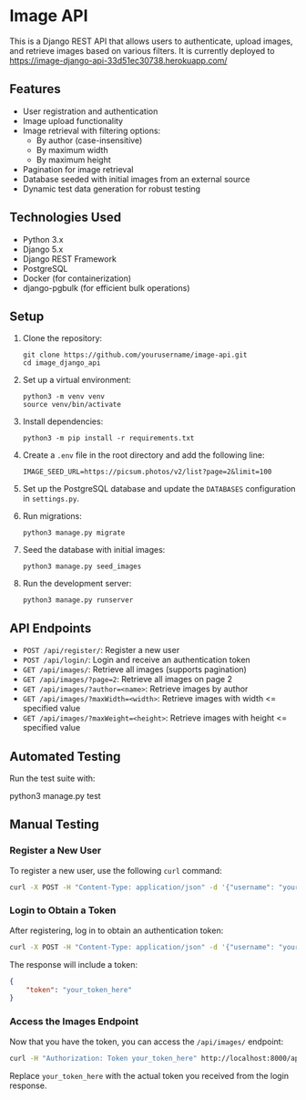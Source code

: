 # Image API

This is a Django REST API that allows users to authenticate, upload images, and retrieve images based on various filters.
It is currently deployed to https://image-django-api-33d51ec30738.herokuapp.com/

## Features

- User registration and authentication
- Image upload functionality
- Image retrieval with filtering options:
  - By author (case-insensitive)
  - By maximum width
  - By maximum height
- Pagination for image retrieval
- Database seeded with initial images from an external source
- Dynamic test data generation for robust testing

## Technologies Used

- Python 3.x
- Django 5.x
- Django REST Framework
- PostgreSQL
- Docker (for containerization)
- django-pgbulk (for efficient bulk operations)

## Setup

1. Clone the repository:
   ```
   git clone https://github.com/yourusername/image-api.git
   cd image_django_api
   ```

2. Set up a virtual environment:
   ```
   python3 -m venv venv
   source venv/bin/activate
   ```

3. Install dependencies:
   ```
   python3 -m pip install -r requirements.txt
   ```

4. Create a `.env` file in the root directory and add the following line:
   ```
   IMAGE_SEED_URL=https://picsum.photos/v2/list?page=2&limit=100
   ```

5. Set up the PostgreSQL database and update the `DATABASES` configuration in `settings.py`.

6. Run migrations:
   ```
   python3 manage.py migrate
   ```

7. Seed the database with initial images:
   ```
   python3 manage.py seed_images
   ```

8. Run the development server:
   ```
   python3 manage.py runserver
   ```

## API Endpoints

- `POST /api/register/`: Register a new user
- `POST /api/login/`: Login and receive an authentication token
- `GET /api/images/`: Retrieve all images (supports pagination)
- `GET /api/images/?page=2`: Retrieve all images on page 2
- `GET /api/images/?author=<name>`: Retrieve images by author
- `GET /api/images/?maxWidth=<width>`: Retrieve images with width <= specified value
- `GET /api/images/?maxWeight=<height>`: Retrieve images with height <= specified value

## Automated Testing

Run the test suite with:

python3 manage.py test

## Manual Testing

### Register a New User

To register a new user, use the following `curl` command:

```bash
curl -X POST -H "Content-Type: application/json" -d '{"username": "your_username", "password": "your_password", "email": "your_email@example.com"}' http://localhost:8000/api/register/
```

### Login to Obtain a Token

After registering, log in to obtain an authentication token:

```bash
curl -X POST -H "Content-Type: application/json" -d '{"username": "your_username", "password": "your_password"}' http://localhost:8000/api/login/
```

The response will include a token:

```json
{
    "token": "your_token_here"
}
```

### Access the Images Endpoint

Now that you have the token, you can access the `/api/images/` endpoint:

```bash
curl -H "Authorization: Token your_token_here" http://localhost:8000/api/images/
```

Replace `your_token_here` with the actual token you received from the login response.